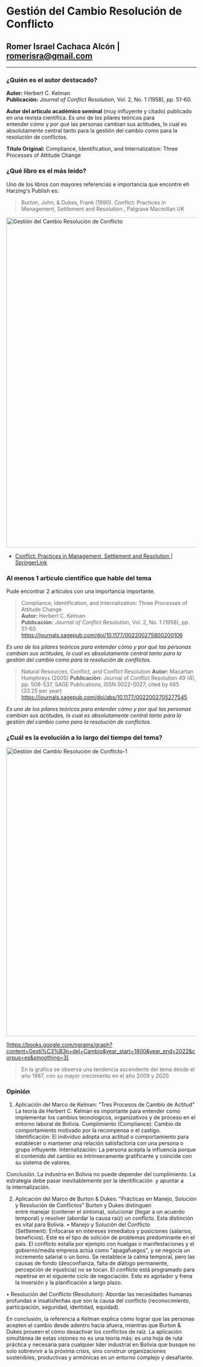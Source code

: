 # Gestión del Cambio  Resolución de Conflicto

## Romer Israel Cachaca Alcón | romerisra@gmail.com
---
### ¿Quién es el autor destacado?

**Autor:** Herbert C. Kelman  
**Publicación:** _Journal of Conflict Resolution_, Vol. 2, No. 1 (1958), pp. 51-60.

**Autor del artículo académico seminal** (muy influyente y citado) publicado en una revista científica. Es uno de los pilares teóricos para entender _cómo_ y _por qué_ las personas cambian sus actitudes, lo cual es absolutamente central tanto para la gestión del cambio como para la resolución de conflictos.

**Título Original:** Compliance, Identification, and Internalization: Three Processes of Attitude Change  

### ¿Qué libro es el más leído?
Uno de los libros con mayores referencias e importancia que encontre eh Harzing's Publish es:

> Burton, John, & Dukes, Frank (1990). Conflict: Practices in Management, Settlement and Resolution., Palgrave Macmillan UK

<img width="575" height="872" alt="Gestión del Cambio  Resolución de Conflicto" src="https://github.com/user-attachments/assets/3135707d-8ba4-4daf-bdef-154a71713e0b" />

* [Conflict: Practices in Management, Settlement and Resolution | SpringerLink](https://link.springer.com/book/9780333521502)

### Al menos 1 artículo científico que hable del tema
Pude encontrar 2 articulos con una importancia importante.
> Compliance, Identification, and Internalization: Three Processes of Attitude Change  
> **Autor:** Herbert C. Kelman  
> **Publicación:** _Journal of Conflict Resolution_, Vol. 2, No. 1 (1958), pp. 51-60.
> https://journals.sagepub.com/doi/10.1177/002200275800200106

*Es uno de los pilares teóricos para entender _cómo_ y _por qué_ las personas cambian sus actitudes, lo cual es absolutamente central tanto para la gestión del cambio como para la resolución de conflictos.*

> Natural Resources, Conflict, and Conflict Resolution
> **Autor:** Macartan Humphreys (2005)
> **Publicación:** Journal of Conflict Resolution 49 (4), pp. 508-537, SAGE Publications, ISSN 0022-0027, cited by 665 (33.25 per year)
> https://journals.sagepub.com/doi/abs/10.1177/0022002705277545

*Es uno de los pilares teóricos para entender _cómo_ y _por qué_ las personas cambian sus actitudes, lo cual es absolutamente central tanto para la gestión del cambio como para la resolución de conflictos.*

### ¿Cuál es la evolución a lo largo del tiempo del tema?
<img width="1635" height="763" alt="Gestión del Cambio  Resolución de Conflicto-1" src="https://github.com/user-attachments/assets/7c120f8f-ecd5-41bd-a32d-8a7b3984ad5f" />

[https://books.google.com/ngrams/graph?content=Gesti%C3%B3n+del+Cambio&year_start=1800&year_end=2022&corpus=es&smoothing=3]
> En la grafica se observa una tendencia ascendente del tema desde el año 1987, con su mayor crecimiento en el año 2009 y 2020.

### Opinión
1. Aplicación del Marco de Kelman: "Tres Procesos de Cambio de Actitud"
La teoría de Herbert C. Kelman es importante para entender como implementar los cambios tecnologicos, organizativos y de proceso en el entorno laboral de Bolivia.
Cumplimiento (Compliance): Cambio de comportamiento motivado por la recompensa o el castigo.
Identificación: El individuo adopta una actitud o comportamiento para establecer o mantener una relación satisfactoria con una persona o grupo influyente.
Internalización: La persona acepta la influencia porque el contenido del cambio es intrínsecamente gratificante y coincide con su sistema de valores.

Conclusión. La industria en Bolivia no puede depender del cumplimiento. La estrategia debe pasar inevitablemente por la identificación  y apuntar a la internalización.

2. Aplicación del Marco de Burton & Dukes: "Prácticas en Manejo, Solución y Resolución de Conflictos"
Burton y Dukes distinguen entre manejar (contener el síntoma), solucionar (llegar a un acuerdo temporal) y resolver (abordar la causa raíz) un conflicto. Esta distinción es vital para Bolivia.
• Manejo y Solución del Conflicto (Settlement): Enfocarse en intereses inmediatos y posiciones (salarios, beneficios).
        Este es el tipo de solición de problemas predominante en el pais. El conflicto estalla por ejemplo con huelgas o manifestaciones y el gobierno/media empresa actúa como "apagafuegos", y se negocia un incremento salarial o un bono. Se restablece la calma temporal, pero las causas de fondo (desconfianza, falta de diálogo permanente, percepción de injusticia) no se tocan. El conflicto está programado para repetirse en el siguiente ciclo de negociación. Esto es agotador y frena la inversión y la planificación a largo plazo.
   
• Resolución del Conflicto (Resolution): Abordar las necesidades humanas profundas e insatisfechas que son la causa del conflicto (reconocimiento, participación, seguridad, identidad, equidad).

En conclusión, la referencia a Kelman explica cómo lograr que las personas acepten el cambio desde adentro hacia afuera, mientras que Burton & Dukes proveen el cómo desactivar los conflictos de raíz. La aplicación simultánea de estas visiones no es una teoría más; es una hoja de ruta práctica y necesaria para cualquier líder industrial en Bolivia que busque no solo sobrevivir a la próxima crisis, sino construir organizaciones sostenibles, productivas y armónicas en un entorno complejo y desafiante.
